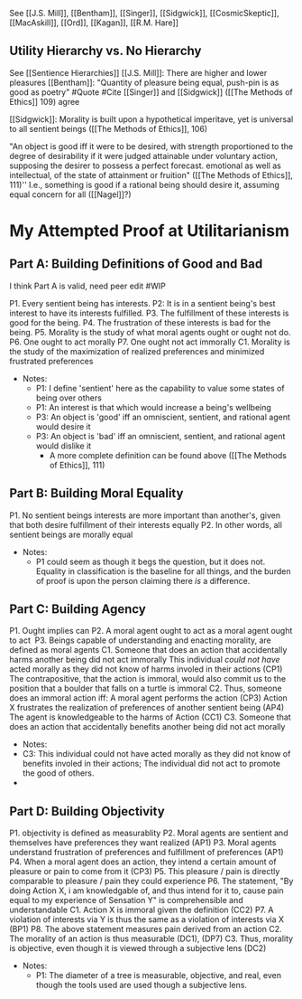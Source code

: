See [[J.S. Mill]], [[Bentham]], [[Singer]], [[Sidgwick]], [[CosmicSkeptic]], [[MacAskill]], [[Ord]], [[Kagan]], [[R.M. Hare]]


## Utility Hierarchy vs. No Hierarchy
See [[Sentience Hierarchies]]
[[J.S. Mill]]: There are higher and lower pleasures
[[Bentham]]: "Quantity of pleasure being equal, push-pin is as good as poetry" #Quote #Cite
	[[Singer]] and [[Sidgwick]] ([[The Methods of Ethics]] 109) agree

[[Sidgwick]]: Morality is built upon a hypothetical imperitave, yet is universal to all sentient beings ([[The Methods of Ethics]], 106)

"An object is good iff it were to be desired, with strength proportioned to the degree of desirability if it were judged attainable under voluntary action, supposing the desirer to possess a perfect forecast. emotional as well as intellectual, of the state of attainment or fruition" ([[The Methods of Ethics]], 111)''
	I.e., something is good if a rational being should desire it, assuming equal concern for all ([[Nagel]]?)





# My Attempted Proof at Utilitarianism

## Part A: Building Definitions of Good and Bad
I think Part A is valid, need peer edit #WIP 

P1. Every sentient being has interests.
P2: It is in a sentient being's best interest to have its interests fulfilled.
P3. The fulfillment of these interests is good for the being.
P4. The frustration of these interests is bad for the being.
P5. Morality is the study of what moral agents ought or ought not do.
P6. One ought to act morally
P7. One ought not act immorally
C1. Morality is the study of the maximization of realized preferences and minimized frustrated preferences

- Notes:
	- P1: I define 'sentient' here as the capability to value some states of being over others
	- P1: An interest is that which would increase a being's wellbeing
	- P3: An object is 'good' iff an omniscient, sentient, and rational agent would desire it
	- P3: An object is 'bad' iff an omniscient, sentient, and rational agent would dislike it
		- A more complete definition can be found above ([[The Methods of Ethics]], 111)

## Part B: Building Moral Equality

P1. No sentient beings interests are more important than another's, given that both desire fulfillment of their interests equally
P2. In other words, all sentient beings are morally equal

- Notes: 
	- P1 could seem as though it begs the question, but it does not. Equality in classification is the baseline for all things, and the burden of proof is upon the person claiming there *is* a difference. 

## Part C: Building Agency

P1. Ought implies can
P2. A moral agent ought to act as a moral agent ought to act 
P3. Beings capable of understanding and enacting morality, are defined as moral agents
C1. Someone that does an action that accidentally harms another being did not act immorally
This individual *could not have* acted morally as they did not know of harms involed in their actions (CP1)
The contrapositive, that the action is immoral, would also commit us to the position that a boulder that falls on a turtle is immoral
C2. Thus, someone does an immoral action iff:
	A moral agent performs the action (CP3)
	Action X frustrates the realization of preferences of another sentient being (AP4)
	The agent is knowledgeable to the harms of Action (CC1)
C3. Someone that does an action that accidentally benefits another being did not act morally

- Notes:
- C3: This individual could not have acted morally as they did not know of benefits involed in their actions; The individual did not act to promote the good of others.
- 

## Part D: Building Objectivity

P1. objectivity is defined as measurablity
P2. Moral agents are sentient and themselves have preferences they want realized (AP1)
P3. Moral agents understand frustration of preferences and fulfillment of preferences (AP1)
P4. When a moral agent does an action, they intend a certain amount of pleasure or pain to come from it (CP3)
P5. This pleasure / pain is directly comparable to pleasure / pain they could experience
P6. The statement, "By doing Action X, i am knowledgable of, and thus intend for it to, cause pain equal to my experience of Sensation Y" is comprehensible and understandable
C1. Action X is immoral given the definition (CC2)
P7. A violation of interests via Y is thus the same as a violation of interests via X (BP1)
P8. The above statement measures pain derived from an action
C2. The morality of an action is thus measurable (DC1), (DP7)
C3. Thus, morality is objective, even though it is viewed through a subjective lens (DC2)

- Notes:
	- P1: The diameter of a tree is measurable, objective, and real, even though the tools used are used though a subjective lens.